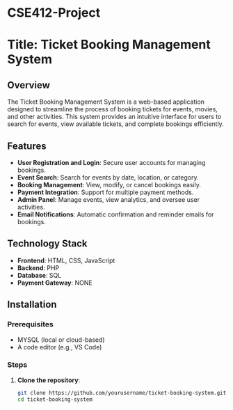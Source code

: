 # CSE412-Project
# Title: Ticket Booking Management System

## Overview

The Ticket Booking Management System is a web-based application designed to streamline the process of booking tickets for events, movies, and other activities. This system provides an intuitive interface for users to search for events, view available tickets, and complete bookings efficiently.

## Features

- **User Registration and Login**: Secure user accounts for managing bookings.
- **Event Search**: Search for events by date, location, or category.
- **Booking Management**: View, modify, or cancel bookings easily.
- **Payment Integration**: Support for multiple payment methods.
- **Admin Panel**: Manage events, view analytics, and oversee user activities.
- **Email Notifications**: Automatic confirmation and reminder emails for bookings.

## Technology Stack

- **Frontend**: HTML, CSS, JavaScript 
- **Backend**: PHP
- **Database**: SQL
- **Payment Gateway**: NONE

## Installation

### Prerequisites

- MYSQL (local or cloud-based)
- A code editor (e.g., VS Code)

### Steps

1. **Clone the repository**:
   ```bash
   git clone https://github.com/yourusername/ticket-booking-system.git
   cd ticket-booking-system
